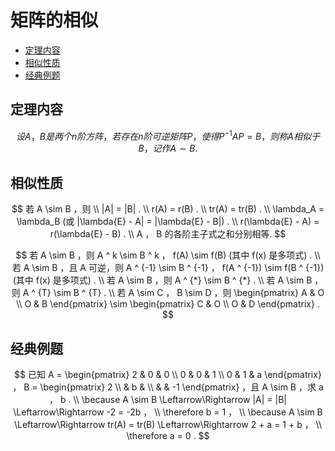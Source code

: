 # 矩阵的相似

* [定理内容](#定理内容)
* [相似性质](#相似性质)
* [经典例题](#经典例题)

## 定理内容

$$
设 A ， B 是两个 n 阶方阵，若存在 n 阶可逆矩阵 P ，使得 {P ^ {-1}}AP = B ，则称 A 相似于 B ，记作 A \sim B .
$$

## 相似性质

$$
若 A \sim B ，则
\\
|A| = |B| .
\\
r(A) = r(B) .
\\
tr(A) = tr(B) .
\\
\lambda_A = \lambda_B (或 |\lambda{E} - A| = |\lambda{E} - B|) .
\\
r(\lambda{E} - A) = r(\lambda{E} - B) .
\\
A ， B 的各阶主子式之和分别相等.
$$

$$
若 A \sim B ，则 A ^ k \sim B ^ k ， f(A) \sim f(B) (其中 f(x) 是多项式) .
\\
若 A \sim B ，且 A 可逆，则 A ^ {-1} \sim B ^ {-1} ， f(A ^ {-1}) \sim f(B ^ {-1}) (其中 f(x) 是多项式) .
\\
若 A \sim B ，则 A ^ {*} \sim B ^ {*} .
\\
若 A \sim B ，则 A ^ {T} \sim B ^ {T} .
\\
若 A \sim C ， B \sim D ，则
\begin{pmatrix}
A & O \\
O & B
\end{pmatrix}
\sim
\begin{pmatrix}
C & O \\
O & D
\end{pmatrix} .
$$

## 经典例题

$$
已知 A =
\begin{pmatrix}
2 & 0 & 0 \\
0 & 0 & 1 \\
0 & 1 & a
\end{pmatrix}
， B =
\begin{pmatrix}
2 \\
& b & \\
& & -1
\end{pmatrix}
，且 A \sim B ，求 a ， b .
\\
\because A \sim B \Leftarrow\Rightarrow |A| = |B| \Leftarrow\Rightarrow -2 = -2b ，
\\
\therefore b = 1 ，
\\
\because A \sim B \Leftarrow\Rightarrow tr(A) = tr(B) \Leftarrow\Rightarrow 2 + a = 1 + b ，
\\
\therefore a = 0 .
$$



